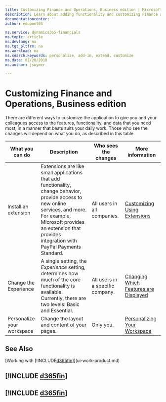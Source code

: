 ```yaml
---
title: Customizing Finance and Operations, Business edition | Microsoft Docs
description: Learn about adding functionality and customizing Finance and Operations, Business edition.
documentationcenter: ''
author: edupont04

ms.service: dynamics365-financials
ms.topic: article
ms.devlang: na
ms.tgt_pltfrm: na
ms.workload: na
ms.search.keywords: personalize, add-in, extend, customize
ms.date: 02/28/2018
ms.author: jswymer

---
```

# Customizing Finance and Operations, Business edition
<!--NAV # Customizing Dynamics NAV -->
There are different ways to customize the application to give you and your colleagues access to the features, functionality, and data that you need most, in a manner that bests suits your daily work. Those who see the changes will depend on what you do, as described in this table.


|      What you can do       |                                                                                                              Description                                                                                                               |       Who sees the changes       |                                       More information                                       |
|----------------------------|----------------------------------------------------------------------------------------------------------------------------------------------------------------------------------------------------------------------------------------|----------------------------------|----------------------------------------------------------------------------------------------|
|    Install an extension    | Extensions are like small applications that add functionality, change behavior, provide access to new online services, and more. For example, Microsoft provides an extension that provides integration with PayPal Payments Standard. |   All users in all companies.    |                       [Customizing Using Extensions](ui-extensions.md)                       |
|   Change the Experience    |                                     A single setting, the *Experience* setting, determines how much of the core functionality is available. Currently, there are two levels: Basic and Essential.                                      | All users in a specific company. | [Changing Which Features are Displayed](ui-experiences.md) |
| Personalize your workspace |                                                                                              Change the layout and content of your pages.                                                                                              |            Only you.             |                  [Personalizing Your Workspace](ui-personalization-user.md)                  |

## See Also
[Working with [!INCLUDE[d365fin](includes/d365fin_md.md)]](ui-work-product.md)  

## [!INCLUDE [d365fin](includes/free_trial_md.md)]  
## [!INCLUDE [d365fin](includes/training_link_md.md)]
